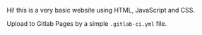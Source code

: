 Hi! this is a very basic website using HTML, JavaScript and CSS.

Upload to Gitlab Pages by a simple `.gitlab-ci.yml` file.
